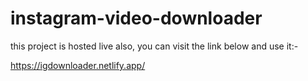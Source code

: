 # instagram-video-downloader

this project is hosted live also, you can visit the link below and use it:-

https://igdownloader.netlify.app/
